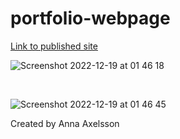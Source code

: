 # portfolio-webpage

[Link to published site](https://annaaxelsson051.github.io/portfolio-webpage/)

![Screenshot 2022-12-19 at 01 46 18](https://user-images.githubusercontent.com/103879144/208328571-ee505001-ece3-4e94-aa0b-95434cb25831.png)

</br>

![Screenshot 2022-12-19 at 01 46 45](https://user-images.githubusercontent.com/103879144/208328555-d9b35800-ca16-4bec-9253-0d33a578dafb.png)

Created by Anna Axelsson
